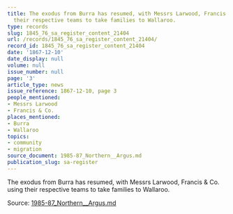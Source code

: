 ```yaml
---
title: The exodus from Burra has resumed, with Messrs Larwood, Francis & Co. using
  their respective teams to take families to Wallaroo.
type: records
slug: 1845_76_sa_register_content_21404
url: /records/1845_76_sa_register_content_21404/
record_id: 1845_76_sa_register_content_21404
date: '1867-12-10'
date_display: null
volume: null
issue_number: null
page: '3'
article_type: news
issue_reference: 1867-12-10, page 3
people_mentioned:
- Messrs Larwood
- Francis & Co.
places_mentioned:
- Burra
- Wallaroo
topics:
- community
- migration
source_document: 1985-87_Northern__Argus.md
publication_slug: sa-register
---
```


The exodus from Burra has resumed, with Messrs Larwood, Francis & Co. using their respective teams to take families to Wallaroo.

Source: [1985-87_Northern__Argus.md](/downloads/markdown/1985-87_Northern__Argus.md)
